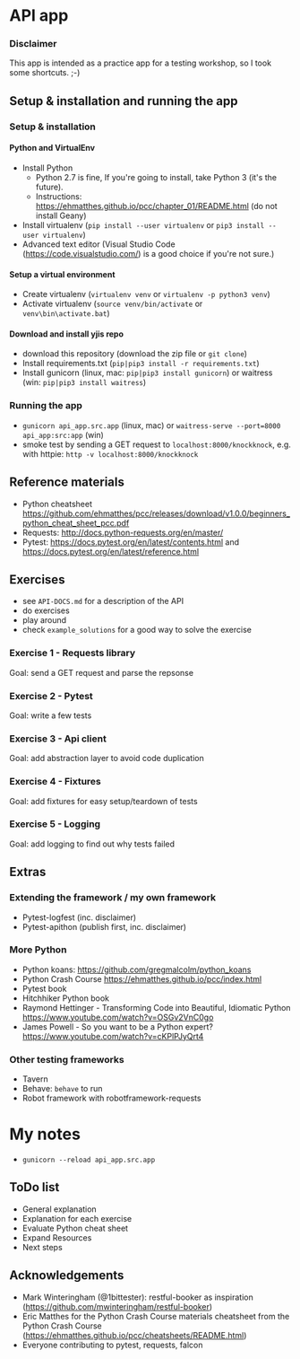 # API app

### Disclaimer
This app is intended as a practice app for a testing workshop, so I took some shortcuts. ;-)

## Setup & installation and running the app

### Setup & installation

#### Python and VirtualEnv
- Install Python
    - Python 2.7 is fine, If you're going to install, take Python 3 (it's the future).
    - Instructions: https://ehmatthes.github.io/pcc/chapter_01/README.html (do not install Geany)
- Install virtualenv (`pip install --user virtualenv` or `pip3 install --user virtualenv`)
- Advanced text editor (Visual Studio Code (https://code.visualstudio.com/) is a good choice if you're not sure.)

#### Setup a virtual environment
- Create virtualenv (`virtualenv venv` or `virtualenv -p python3 venv`)
- Activate virtualenv (`source venv/bin/activate` or `venv\bin\activate.bat`)

#### Download and install yjis repo
- download this repository (download the zip file or `git clone`)
- Install requirements.txt (`pip|pip3 install -r requirements.txt`)
- Install gunicorn (linux, mac: `pip|pip3 install gunicorn`) or waitress (win: `pip|pip3 install waitress`)

### Running the app
- `gunicorn api_app.src.app` (linux, mac) or `waitress-serve --port=8000 api_app:src:app` (win)
- smoke test by sending a GET request to `localhost:8000/knockknock`, e.g. with httpie: `http -v localhost:8000/knockknock`


## Reference materials
- Python cheatsheet https://github.com/ehmatthes/pcc/releases/download/v1.0.0/beginners_python_cheat_sheet_pcc.pdf
- Requests: http://docs.python-requests.org/en/master/
- Pytest: https://docs.pytest.org/en/latest/contents.html and https://docs.pytest.org/en/latest/reference.html


## Exercises
- see `API-DOCS.md` for a description of the API
- do exercises
- play around
- check `example_solutions` for a good way to solve the exercise

### Exercise 1 - Requests library
Goal: send a GET request and parse the repsonse

### Exercise 2 - Pytest
Goal: write a few tests

### Exercise 3 - Api client
Goal: add abstraction layer to avoid code duplication

### Exercise 4 - Fixtures
Goal: add fixtures for easy setup/teardown of tests

### Exercise 5 - Logging
Goal: add logging to find out why tests failed 


## Extras

### Extending the framework / my own framework
- Pytest-logfest (inc. disclaimer)
- Pytest-apithon (publish first, inc. disclaimer)

### More Python
- Python koans: https://github.com/gregmalcolm/python_koans
- Python Crash Course https://ehmatthes.github.io/pcc/index.html
- Pytest book
- Hitchhiker Python book
- Raymond Hettinger - Transforming Code into Beautiful, Idiomatic Python https://www.youtube.com/watch?v=OSGv2VnC0go
- James Powell - So you want to be a Python expert? https://www.youtube.com/watch?v=cKPlPJyQrt4

### Other testing frameworks
- Tavern
- Behave: `behave` to run
- Robot framework with robotframework-requests




# My notes
- `gunicorn --reload api_app.src.app`

## ToDo list
- General explanation
- Explanation for each exercise
- Evaluate Python cheat sheet
- Expand Resources
- Next steps


## Acknowledgements
- Mark Winteringham (@1bittester): restful-booker as inspiration (https://github.com/mwinteringham/restful-booker)
- Eric Matthes for the Python Crash Course materials cheatsheet from the Python Crash Course (https://ehmatthes.github.io/pcc/cheatsheets/README.html)
- Everyone contributing to pytest, requests, falcon
